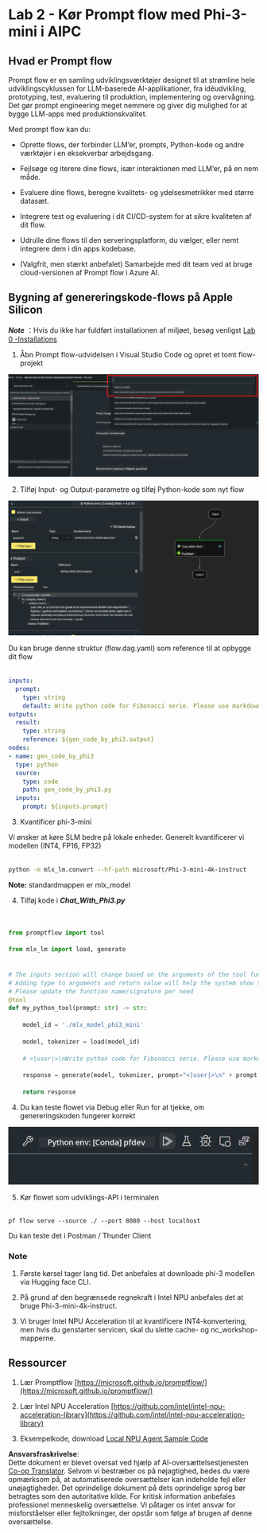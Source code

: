 <!--
CO_OP_TRANSLATOR_METADATA:
{
  "original_hash": "3dbbf568625b1ee04b354c2dc81d3248",
  "translation_date": "2025-07-17T04:26:41+00:00",
  "source_file": "md/02.Application/02.Code/Phi3/VSCodeExt/HOL/Apple/02.PromptflowWithMLX.md",
  "language_code": "da"
}
-->
# **Lab 2 - Kør Prompt flow med Phi-3-mini i AIPC**

## **Hvad er Prompt flow**

Prompt flow er en samling udviklingsværktøjer designet til at strømline hele udviklingscyklussen for LLM-baserede AI-applikationer, fra idéudvikling, prototyping, test, evaluering til produktion, implementering og overvågning. Det gør prompt engineering meget nemmere og giver dig mulighed for at bygge LLM-apps med produktionskvalitet.

Med prompt flow kan du:

- Oprette flows, der forbinder LLM’er, prompts, Python-kode og andre værktøjer i en eksekverbar arbejdsgang.

- Fejlsøge og iterere dine flows, især interaktionen med LLM’er, på en nem måde.

- Evaluere dine flows, beregne kvalitets- og ydelsesmetrikker med større datasæt.

- Integrere test og evaluering i dit CI/CD-system for at sikre kvaliteten af dit flow.

- Udrulle dine flows til den serveringsplatform, du vælger, eller nemt integrere dem i din apps kodebase.

- (Valgfrit, men stærkt anbefalet) Samarbejde med dit team ved at bruge cloud-versionen af Prompt flow i Azure AI.

## **Bygning af genereringskode-flows på Apple Silicon**

***Note*** ：Hvis du ikke har fuldført installationen af miljøet, besøg venligst [Lab 0 -Installations](./01.Installations.md)

1. Åbn Prompt flow-udvidelsen i Visual Studio Code og opret et tomt flow-projekt

![create](../../../../../../../../../translated_images/pf_create.bde888dc83502eba082a058175bbf1eee6791219795393a386b06fd3043ec54d.da.png)

2. Tilføj Input- og Output-parametre og tilføj Python-kode som nyt flow

![flow](../../../../../../../../../translated_images/pf_flow.520824c0969f2a94f17e947f86bdc4b4c6c88a2efa394fe3bcfb58c0dbc578a7.da.png)

Du kan bruge denne struktur (flow.dag.yaml) som reference til at opbygge dit flow

```yaml

inputs:
  prompt:
    type: string
    default: Write python code for Fibonacci serie. Please use markdown as output
outputs:
  result:
    type: string
    reference: ${gen_code_by_phi3.output}
nodes:
- name: gen_code_by_phi3
  type: python
  source:
    type: code
    path: gen_code_by_phi3.py
  inputs:
    prompt: ${inputs.prompt}


```

3. Kvantificer phi-3-mini

Vi ønsker at køre SLM bedre på lokale enheder. Generelt kvantificerer vi modellen (INT4, FP16, FP32)

```bash

python -m mlx_lm.convert --hf-path microsoft/Phi-3-mini-4k-instruct

```

**Note:** standardmappen er mlx_model

4. Tilføj kode i ***Chat_With_Phi3.py***

```python


from promptflow import tool

from mlx_lm import load, generate


# The inputs section will change based on the arguments of the tool function, after you save the code
# Adding type to arguments and return value will help the system show the types properly
# Please update the function name/signature per need
@tool
def my_python_tool(prompt: str) -> str:

    model_id = './mlx_model_phi3_mini'

    model, tokenizer = load(model_id)

    # <|user|>\nWrite python code for Fibonacci serie. Please use markdown as output<|end|>\n<|assistant|>

    response = generate(model, tokenizer, prompt="<|user|>\n" + prompt  + "<|end|>\n<|assistant|>", max_tokens=2048, verbose=True)

    return response


```

4. Du kan teste flowet via Debug eller Run for at tjekke, om genereringskoden fungerer korrekt

![RUN](../../../../../../../../../translated_images/pf_run.4239e8a0b420a58284edf6ee1471c1697c345670313c8e7beac0edaee15b9a9d.da.png)

5. Kør flowet som udviklings-API i terminalen

```

pf flow serve --source ./ --port 8080 --host localhost   

```

Du kan teste det i Postman / Thunder Client

### **Note**

1. Første kørsel tager lang tid. Det anbefales at downloade phi-3 modellen via Hugging face CLI.

2. På grund af den begrænsede regnekraft i Intel NPU anbefales det at bruge Phi-3-mini-4k-instruct.

3. Vi bruger Intel NPU Acceleration til at kvantificere INT4-konvertering, men hvis du genstarter servicen, skal du slette cache- og nc_workshop-mapperne.

## **Ressourcer**

1. Lær Promptflow [https://microsoft.github.io/promptflow/](https://microsoft.github.io/promptflow/)

2. Lær Intel NPU Acceleration [https://github.com/intel/intel-npu-acceleration-library](https://github.com/intel/intel-npu-acceleration-library)

3. Eksempelkode, download [Local NPU Agent Sample Code](../../../../../../../../../code/07.Lab/01/AIPC/local-npu-agent)

**Ansvarsfraskrivelse**:  
Dette dokument er blevet oversat ved hjælp af AI-oversættelsestjenesten [Co-op Translator](https://github.com/Azure/co-op-translator). Selvom vi bestræber os på nøjagtighed, bedes du være opmærksom på, at automatiserede oversættelser kan indeholde fejl eller unøjagtigheder. Det oprindelige dokument på dets oprindelige sprog bør betragtes som den autoritative kilde. For kritisk information anbefales professionel menneskelig oversættelse. Vi påtager os intet ansvar for misforståelser eller fejltolkninger, der opstår som følge af brugen af denne oversættelse.